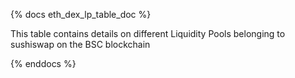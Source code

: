 {% docs eth_dex_lp_table_doc %}

This table contains details on different Liquidity Pools belonging to sushiswap on the BSC blockchain

{% enddocs %}
